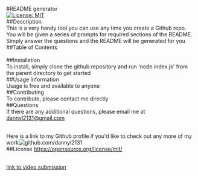    #README generator
  <br /> [![License: MIT](https://img.shields.io/badge/License-MIT-yellow.svg)](https://opensource.org/licenses/MIT)
  <br /> ##Description
  <br /> This is a very handy tool you can use any time you create a Github repo. You will be given a series of prompts for required sections of the README. Simply answer the questions and the README will be generated for you
  <br /> ##Table of Contents
  <br /> 
  <br /> ##Installation
  <br /> To install, simply clone the github repository and run 'node index.js' from the parent directory to get started
  <br /> ##Usage Information
  <br /> Usage is free and available to anyone
  <br /> ##Contributing
  <br /> To contribute, please contact me directly
  <br /> ##Questions
  <br /> If there are any additional questions, please email me at dannyl2131@gmail.com

  <br /> Here is a link to my Github profile if you'd like to check out any more of my work![github.com/dannyl2131](github.com/dannyl2131)
  <br /> 
    ##License
    https://opensource.org/license/mit/      
 
   <br /> [link to video submission](https://drive.google.com/file/d/1NYrQI5Ls2RejZX2hMJ3nmrdEKtKaPE86/view)
